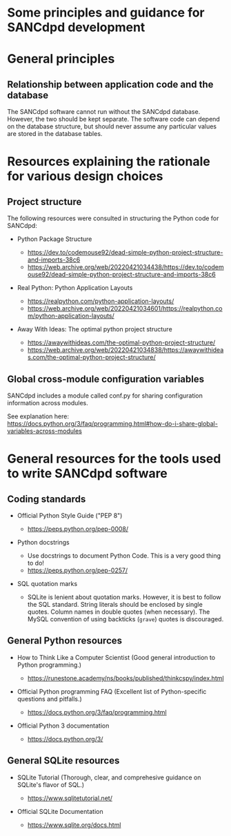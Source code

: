 Some principles and guidance for SANCdpd development
====================================================

# General principles

## Relationship between application code and the database

The SANCdpd software cannot run without the SANCdpd database.  However, the two
should be kept separate.  The software code can depend on the database
structure, but should never assume any particular values are stored in the
database tables.



# Resources explaining the rationale for various design choices


## Project structure

The following resources were consulted in structuring the Python code for SANCdpd:

- Python Package Structure
    - https://dev.to/codemouse92/dead-simple-python-project-structure-and-imports-38c6
    - https://web.archive.org/web/20220421034438/https://dev.to/codemouse92/dead-simple-python-project-structure-and-imports-38c6

- Real Python:  Python Application Layouts
    - https://realpython.com/python-application-layouts/
    - https://web.archive.org/web/20220421034601/https://realpython.com/python-application-layouts/

- Away With Ideas: The optimal python project structure
    - https://awaywithideas.com/the-optimal-python-project-structure/
    - https://web.archive.org/web/20220421034838/https://awaywithideas.com/the-optimal-python-project-structure/


## Global cross-module configuration variables

SANCdpd includes a module called conf.py for sharing configuration information across modules.

See explanation here:
https://docs.python.org/3/faq/programming.html#how-do-i-share-global-variables-across-modules



# General resources for the tools used to write SANCdpd software


## Coding standards

- Official Python Style Guide ("PEP 8")
    - https://peps.python.org/pep-0008/

- Python docstrings
    - Use docstrings to document Python Code.  This is a very good thing to do!
    - https://peps.python.org/pep-0257/

- SQL quotation marks
    - SQLite is lenient about quotation marks.  However, it is best to follow the SQL standard.  String literals should be enclosed by single quotes.  Column names in double quotes (when necessary).  The MySQL convention of using backticks (`grave`) quotes is discouraged.


## General Python resources

- How to Think Like a Computer Scientist
  (Good general introduction to Python programming.)
    - https://runestone.academy/ns/books/published/thinkcspy/index.html

- Official Python programming FAQ
  (Excellent list of Python-specific questions and pitfalls.)
    - https://docs.python.org/3/faq/programming.html

- Official Python 3 documentation
    - https://docs.python.org/3/


## General SQLite resources

- SQLite Tutorial
  (Thorough, clear, and comprehesive guidance on SQLite's flavor of SQL.)
    - https://www.sqlitetutorial.net/

- Official SQLite Documentation
    - https://www.sqlite.org/docs.html
